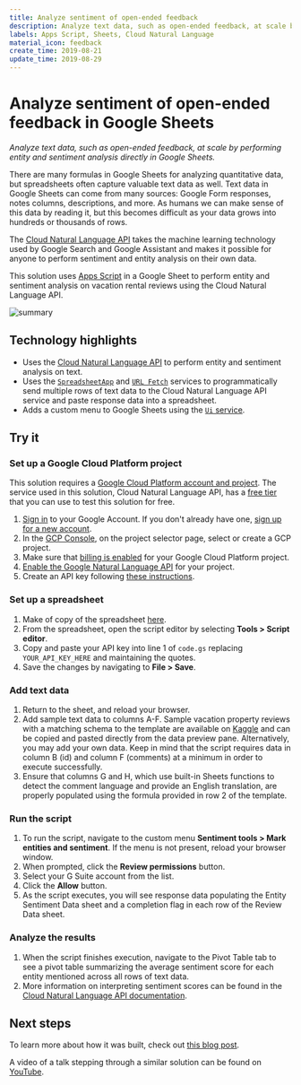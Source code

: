 ```yaml
---
title: Analyze sentiment of open-ended feedback
description: Analyze text data, such as open-ended feedback, at scale by performing entity and sentiment analysis directly in Google Sheets.
labels: Apps Script, Sheets, Cloud Natural Language
material_icon: feedback
create_time: 2019-08-21
update_time: 2019-08-29
---
```


# Analyze sentiment of open-ended feedback in Google Sheets

_Analyze text data, such as open-ended feedback, at scale by performing entity and sentiment analysis 
directly in Google Sheets._

There are many formulas in Google Sheets for analyzing quantitative data, 
but spreadsheets often capture valuable text data as well. Text data in 
Google Sheets can come from many sources: Google Form responses, notes columns, 
descriptions, and more. As humans we can make sense of this data by reading it, 
but this becomes difficult as your data grows into hundreds or thousands of rows.

The <a href="https://cloud.google.com/natural-language/docs/" target="_blank">Cloud Natural Language API</a> 
takes the machine learning technology used by Google Search and Google Assistant 
and makes it possible for anyone to perform sentiment and entity analysis on
their own data. 

This solution uses <a href="https://developers.google.com/apps-script/" target="_blank">Apps Script</a> in
a Google Sheet to perform entity and sentiment analysis on vacation rental reviews
using the Cloud Natural Language API.

![summary](https://cdn.jsdelivr.net/gh/gsuitedevs/solutions@master/feedback-sentiment-analysis/summaryimage.png)

## Technology highlights

- Uses the [Cloud Natural Language API](https://cloud.google.com/natural-language/docs/)
  to perform entity and sentiment analysis on text.
- Uses the [`SpreadsheetApp`](https://developers.google.com/apps-script/reference/spreadsheet/spreadsheet-app)
  and [`URL Fetch`](https://developers.google.com/apps-script/reference/url-fetch/)
  services to programmatically send multiple rows of text data to the 
  Cloud Natural Language API service and paste response data 
  into a spreadsheet.
- Adds a custom menu to Google Sheets using the 
[`Ui` service](https://developers.google.com/apps-script/reference/base/ui).

## Try it

### Set up a Google Cloud Platform project
This solution requires a [Google Cloud Platform account and project](https://cloud.google.com/apis/docs/getting-started). The service used in this solution, Cloud Natural Language API, 
has a [free tier](https://cloud.google.com/natural-language/#natural-language-api-pricing) 
that you can use to test this solution for free.

1. [Sign in](https://accounts.google.com/Login) to your Google Account. 
If you don't already have one, [sign up for a new account](https://accounts.google.com/SignUp).
1. In the [GCP Console](https://console.cloud.google.com), on the project selector page, 
select or create a GCP project.
1. Make sure that [billing is enabled](https://cloud.google.com/billing/docs/how-to/modify-project) 
for your Google Cloud Platform project.
1. [Enable the Google Natural Language API](https://console.cloud.google.com/flows/enableapi?apiid=language.googleapis.com&redirect=https://console.cloud.google.com) for your project.
1. Create an API key following [these instructions](https://cloud.google.com/docs/authentication/api-keys).

### Set up a spreadsheet

1. Make of copy of the spreadsheet [here](https://docs.google.com/spreadsheets/d/1BwcPKL3bSpwGHcNrbYRsuUPZTW8kH_c_NT2gFKnwj_8/copy).
1. From the spreadsheet, open the script editor by selecting 
**Tools > Script editor**.
1. Copy and paste your API key into line 1 of `code.gs` replacing 
`YOUR_API_KEY_HERE` and maintaining the quotes.
1. Save the changes by navigating to **File > Save**.

### Add text data

1. Return to the sheet, and reload your browser.
1. Add sample text data to columns A-F. Sample vacation property reviews
with a matching schema to the template are available on 
[Kaggle](https://www.kaggle.com/airbnb/seattle#reviews.csv) 
and can be copied and pasted directly from the data preview pane. 
Alternatively, you may add your own data. Keep in mind that the script 
requires data in column B (id) and column F (comments) at a minimum in 
order to execute successfully.
1. Ensure that columns G and H, which use built-in Sheets functions to 
detect the comment language and provide an English translation, are properly 
populated using the formula provided in row 2 of the template.

### Run the script

1. To run the script, navigate to the custom menu 
**Sentiment tools > Mark entities and sentiment**. 
If the menu is not present, reload your browser window.
1. When prompted, click the **Review permissions** button.
1. Select your G Suite account from the list.
1. Click the **Allow** button.
1. As the script executes, you will see response data populating 
the Entity Sentiment Data sheet and a completion flag in each 
row of the Review Data sheet.

### Analyze the results

1. When the script finishes execution, navigate to the Pivot Table 
tab to see a pivot table summarizing the average sentiment score 
for each entity mentioned across all rows of text data. 
1. More information on interpreting sentiment scores can be found 
in the [Cloud Natural Language API documentation](https://cloud.google.com/natural-language/docs/basics#interpreting_sentiment_analysis_values).

## Next steps

To learn more about how it was built, check out
[this blog post](https://cloud.google.com/blog/products/gcp/analyzing-text-in-a-google-sheet-using-cloud-natural-language-api-and-apps-script).

A video of a talk stepping through a similar solution 
can be found on [YouTube](https://www.youtube.com/watch?v=Y2wgQjxrPD8).
